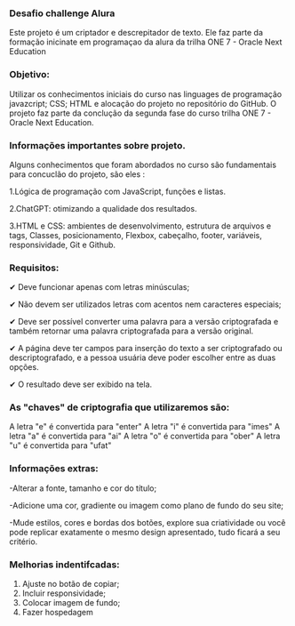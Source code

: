 ### Desafio challenge Alura
Este projeto é um criptador e descrepitador de  texto. Ele faz parte da formação inicinate em programaçao da alura da trilha ONE 7 - Oracle Next Education 

### Objetivo: 
Utilizar os conhecimentos iniciais do  curso nas linguages de programação javazcript; CSS; HTML e alocação do projeto no repositório do GitHub. O projeto faz parte da conclução da segunda fase do curso trilha ONE 7 - Oracle Next Education. 

### Informações importantes sobre projeto.
Alguns conhecimentos que foram abordados no curso são fundamentais para concuclão do projeto, são eles :  

1.Lógica de programação com JavaScript, funções e listas. 

2.ChatGPT: otimizando a qualidade dos resultados.

3.HTML e CSS: ambientes de desenvolvimento, estrutura de arquivos e tags, Classes, posicionamento, Flexbox, cabeçalho, footer, variáveis, responsividade, Git e Github.


### Requisitos:

✔ Deve funcionar apenas com letras minúsculas;

✔ Não devem ser utilizados letras com acentos nem caracteres especiais;

✔ Deve ser possível converter uma palavra para a versão criptografada e também retornar uma palavra criptografada para a versão original.

✔ A página deve ter campos para inserção do texto a ser criptografado ou descriptografado, e a pessoa usuária deve poder escolher entre as duas opções.

✔ O resultado deve ser exibido na tela.


### As "chaves" de criptografia que utilizaremos são:
A letra "e" é convertida para "enter"
A letra "i" é convertida para "imes"
A letra "a" é convertida para "ai"
A letra "o" é convertida para "ober"
A letra "u" é convertida para "ufat"

### Informações extras:
-Alterar a fonte, tamanho e cor do título;

-Adicione uma cor, gradiente ou imagem como plano de fundo do seu site;

-Mude estilos, cores e bordas dos botões, explore sua criatividade ou você pode replicar exatamente o mesmo design apresentado, tudo ficará a seu critério. 

### Melhorias indentifcadas:

1. Ajuste no botão de copiar;
2. Incluir responsividade;
3. Colocar imagem de fundo;
4. Fazer hospedagem 



